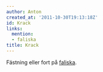 ```yaml
---
author: Anton
created_at: '2011-10-30T19:13:18Z'
id: Krack
links:
  mention:
  - faliska
title: Krack
---
```


Fästning eller fort på [faliska].

  [faliska]: faliska
